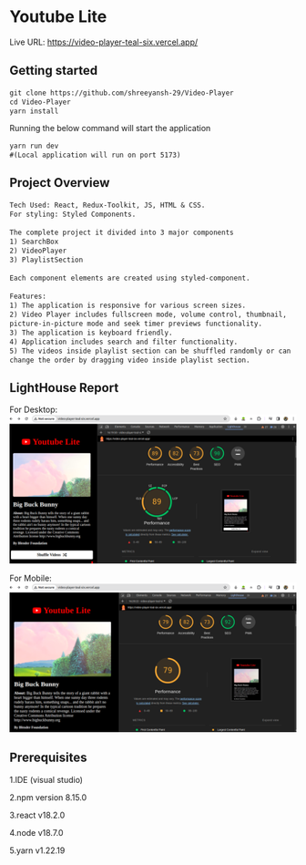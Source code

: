 # Youtube Lite

Live URL: https://video-player-teal-six.vercel.app/

## Getting started
```  
git clone https://github.com/shreeyansh-29/Video-Player
cd Video-Player
yarn install  
```  
Running the below command will start the application  
```  
yarn run dev
#(Local application will run on port 5173)  

```
## Project Overview
```  
Tech Used: React, Redux-Toolkit, JS, HTML & CSS.
For styling: Styled Components.

The complete project it divided into 3 major components 
1) SearchBox
2) VideoPlayer
3) PlaylistSection

Each component elements are created using styled-component. 

Features: 
1) The application is responsive for various screen sizes.
2) Video Player includes fullscreen mode, volume control, thumbnail, picture-in-picture mode and seek timer previews functionality.
3) The application is keyboard friendly.
4) Application includes search and filter functionality.
5) The videos inside playlist section can be shuffled randomly or can change the order by dragging video inside playlist section.
```  

## LightHouse Report
For Desktop:
![Desktop](https://github.com/shreeyansh-29/Video-Player/blob/main/src/assets/Desktop.png)

For Mobile:
![Mobile](https://github.com/shreeyansh-29/Video-Player/blob/main/src/assets/Mobile.png)
  
## Prerequisites
1.IDE (visual studio)  

2.npm version 8.15.0

3.react v18.2.0

4.node v18.7.0

5.yarn v1.22.19
